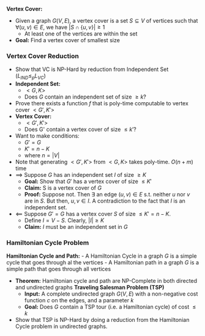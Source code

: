**Vertex Cover:**
- Given a graph $G(V,E)$, a vertex cover is a set $S \subseteq V$ of vertices such that $\forall (u,v) \in E$, we have $|S \cap \{u,v\}| \geq 1$
	- At least one of the vertices are within the set
- **Goal:** Find a vertex cover of smallest size

### Vertex Cover Reduction
- Show that VC is NP-Hard by reduction from Independent Set ($L_{IND} \leq_{p} L_{VC}$)
- **Independent Set:**
	- $<G,K>$
	- Does $G$ contain an independent set of size $\geq k$?
- Prove there exists a function $f$ that is poly-time computable to vertex cover $<G',K'>$
- **Vertex Cover:**
	- $<G', K'>$
	- Does G' contain a vertex cover of size $\leq k'$?
- Want to make conditions:
	- $G' = G$
	- $K' = n - K$
	- where $n = |V|$
- Note that generating $<G', K'>$ from $<G, K>$ takes poly-time. $O(n + m)$ time
- $\implies$ Suppose $G$ has an independent set $I$ of size $\geq K$
	- **Goal:** Show that $G'$ has a vertex cover of size $\leq K'$
	- **Claim:** S is a vertex cover of $G$
	- **Proof:** Suppose not. Then $\exists$ an edge $(u,v) \in E$ s.t. neither $u$ nor $v$ are in $S$. But then, $u,v \in I$. A contradiction to the fact that $I$ is an independent set.
- $\impliedby$ Suppose $G' = G$ has a vertex cover $S$ of size $\leq K' = n-K$.
	- Define $I=V-S$. Clearly, $|I| \geq K$
	- **Claim:** $I$ must be an independent set in $G$

### Hamiltonian Cycle Problem
**Hamiltonian Cycle and Path:**
	- A Hamiltonian Cycle in a graph $G$ is a simple cycle that goes through al the vertices
	- A Hamiltonian path in a graph $G$ is a simple path that goes through all vertices
- **Theorem:** Hamiltonian cycle and path are NP-Complete in both directed and undirected graphs
**Traveling Salesman Problem (TSP)**
	- **Input:** A complete undirected graph $G(V,E)$ with a non-negative cost function $c$ on the edges, and a parameter $k$
	- **Goal:** Does $G$ contain a TSP tour (i.e. a Hamiltonian cycle) of cost $\leq k$
- Show that TSP is NP-Hard by doing a reduction from the Hamiltonian Cycle problem in undirected graphs.